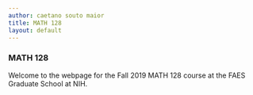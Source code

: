 ```yaml
---
author: caetano souto maior
title: MATH 128
layout: default
---
```


### MATH 128

Welcome to the webpage for the Fall 2019 MATH 128 course at the FAES Graduate School at NIH.
